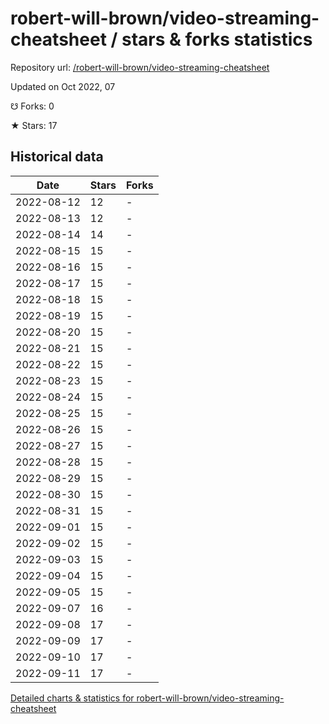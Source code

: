 # robert-will-brown/video-streaming-cheatsheet / stars & forks statistics

Repository url: [/robert-will-brown/video-streaming-cheatsheet](https://github.com/robert-will-brown/video-streaming-cheatsheet)

Updated on Oct 2022, 07

☋ Forks: 0

★ Stars: 17

## Historical data
| Date | Stars | Forks |
|------|-------|-------|
| 2022-08-12 | 12 | - | 
| 2022-08-13 | 12 | - | 
| 2022-08-14 | 14 | - | 
| 2022-08-15 | 15 | - | 
| 2022-08-16 | 15 | - | 
| 2022-08-17 | 15 | - | 
| 2022-08-18 | 15 | - | 
| 2022-08-19 | 15 | - | 
| 2022-08-20 | 15 | - | 
| 2022-08-21 | 15 | - | 
| 2022-08-22 | 15 | - | 
| 2022-08-23 | 15 | - | 
| 2022-08-24 | 15 | - | 
| 2022-08-25 | 15 | - | 
| 2022-08-26 | 15 | - | 
| 2022-08-27 | 15 | - | 
| 2022-08-28 | 15 | - | 
| 2022-08-29 | 15 | - | 
| 2022-08-30 | 15 | - | 
| 2022-08-31 | 15 | - | 
| 2022-09-01 | 15 | - | 
| 2022-09-02 | 15 | - | 
| 2022-09-03 | 15 | - | 
| 2022-09-04 | 15 | - | 
| 2022-09-05 | 15 | - | 
| 2022-09-07 | 16 | - | 
| 2022-09-08 | 17 | - | 
| 2022-09-09 | 17 | - | 
| 2022-09-10 | 17 | - | 
| 2022-09-11 | 17 | - | 


[Detailed charts & statistics for robert-will-brown/video-streaming-cheatsheet](https://reviewgithub.com/rep/robert-will-brown/video-streaming-cheatsheet)

